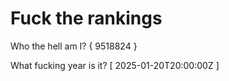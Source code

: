 # Fuck the rankings

Who the hell am I?
{ 9518824 }

What fucking year is it?
[ 2025-01-20T20:00:00Z ]
